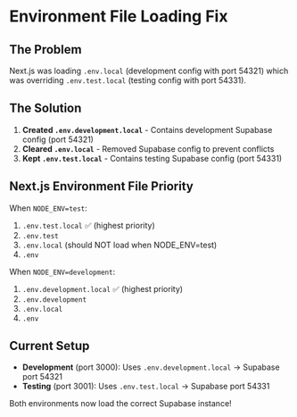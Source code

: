 # Environment File Loading Fix

## The Problem

Next.js was loading `.env.local` (development config with port 54321) which was overriding `.env.test.local` (testing config with port 54331).

## The Solution

1. **Created `.env.development.local`** - Contains development Supabase config (port 54321)
2. **Cleared `.env.local`** - Removed Supabase config to prevent conflicts
3. **Kept `.env.test.local`** - Contains testing Supabase config (port 54331)

## Next.js Environment File Priority

When `NODE_ENV=test`:
1. `.env.test.local` ✅ (highest priority)
2. `.env.test`
3. `.env.local` (should NOT load when NODE_ENV=test)
4. `.env`

When `NODE_ENV=development`:
1. `.env.development.local` ✅ (highest priority)
2. `.env.development`
3. `.env.local`
4. `.env`

## Current Setup

- **Development** (port 3000): Uses `.env.development.local` → Supabase port 54321
- **Testing** (port 3001): Uses `.env.test.local` → Supabase port 54331

Both environments now load the correct Supabase instance!

